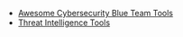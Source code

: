 - [Awesome Cybersecurity Blue Team Tools](https://github.com/fabacab/awesome-cybersecurity-blueteam)
- [Threat Intelligence Tools](https://github.com/hslatman/awesome-threat-intelligence)
